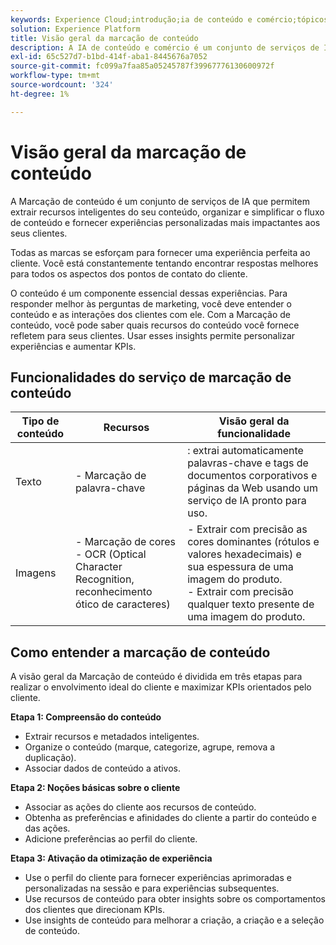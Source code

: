 ```yaml
---
keywords: Experience Cloud;introdução;ia de conteúdo e comércio;tópicos populares;Serviços inteligentes;ccai
solution: Experience Platform
title: Visão geral da marcação de conteúdo
description: A IA de conteúdo e comércio é um conjunto de serviços de IA que permite extrair recursos inteligentes do seu conteúdo, organizar, simplificar o fluxo de conteúdo e fornecer experiências personalizadas mais impactantes aos seus clientes.
exl-id: 65c527d7-b1bd-414f-aba1-8445676a7052
source-git-commit: fc099a7faa85a05245787f39967776130600972f
workflow-type: tm+mt
source-wordcount: '324'
ht-degree: 1%

---
```


# Visão geral da marcação de conteúdo

A Marcação de conteúdo é um conjunto de serviços de IA que permitem extrair recursos inteligentes do seu conteúdo, organizar e simplificar o fluxo de conteúdo e fornecer experiências personalizadas mais impactantes aos seus clientes.

Todas as marcas se esforçam para fornecer uma experiência perfeita ao cliente. Você está constantemente tentando encontrar respostas melhores para todos os aspectos dos pontos de contato do cliente.

O conteúdo é um componente essencial dessas experiências. Para responder melhor às perguntas de marketing, você deve entender o conteúdo e as interações dos clientes com ele. Com a Marcação de conteúdo, você pode saber quais recursos do conteúdo você fornece refletem para seus clientes. Usar esses insights permite personalizar experiências e aumentar KPIs.

## Funcionalidades do serviço de marcação de conteúdo

| Tipo de conteúdo | Recursos | Visão geral da funcionalidade |
| --- | --- | --- |
| Texto | - Marcação de palavra-chave <br> | : extrai automaticamente palavras-chave e tags de documentos corporativos e páginas da Web usando um serviço de IA pronto para uso. <br> |
| Imagens | - Marcação de cores <br> - OCR (Optical Character Recognition, reconhecimento ótico de caracteres) | - Extrair com precisão as cores dominantes (rótulos e valores hexadecimais) e sua espessura de uma imagem do produto. <br> - Extrair com precisão qualquer texto presente de uma imagem do produto. |

## Como entender a marcação de conteúdo

A visão geral da Marcação de conteúdo é dividida em três etapas para realizar o envolvimento ideal do cliente e maximizar KPIs orientados pelo cliente.

**Etapa 1: Compreensão do conteúdo**
- Extrair recursos e metadados inteligentes.
- Organize o conteúdo (marque, categorize, agrupe, remova a duplicação).
- Associar dados de conteúdo a ativos.

**Etapa 2: Noções básicas sobre o cliente**
- Associar as ações do cliente aos recursos de conteúdo.
- Obtenha as preferências e afinidades do cliente a partir do conteúdo e das ações.
- Adicione preferências ao perfil do cliente.

**Etapa 3: Ativação da otimização de experiência**
- Use o perfil do cliente para fornecer experiências aprimoradas e personalizadas na sessão e para experiências subsequentes.
- Use recursos de conteúdo para obter insights sobre os comportamentos dos clientes que direcionam KPIs.
- Use insights de conteúdo para melhorar a criação, a criação e a seleção de conteúdo.

